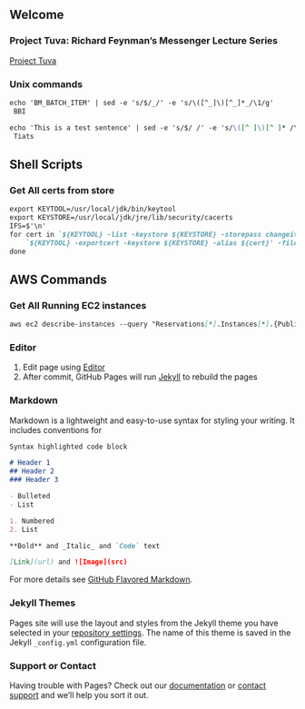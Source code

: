 ## Welcome

### Project Tuva: Richard Feynman’s Messenger Lecture Series
[Project Tuva](https://www.microsoft.com/en-us/research/project/tuva-richard-feynman/)

### Unix commands
```markdown
echo 'BM_BATCH_ITEM' | sed -e 's/$/_/' -e 's/\([^_]\)[^_]*_/\1/g'
 BBI

echo 'This is a test sentence' | sed -e 's/$/ /' -e 's/\([^ ]\)[^ ]* /\1/g' -e 's/^ *//'
 Tiats
```

## Shell Scripts
### Get All certs from store
```markdown
export KEYTOOL=/usr/local/jdk/bin/keytool
export KEYSTORE=/usr/local/jdk/jre/lib/security/cacerts
IFS=$'\n' 
for cert in `${KEYTOOL} -list -keystore ${KEYSTORE} -storepass changeit | grep trustedCertEntry | grep -Eo "^[^,]*"`;do
    `${KEYTOOL} -exportcert -keystore ${KEYSTORE} -alias ${cert}' -file ./certs/${cert}.crt -storepass changeit`
done
```

## AWS Commands
### Get All Running EC2 instances
```markdown
aws ec2 describe-instances --query "Reservations[*].Instances[*].{PublicIP:PublicIpAddress,PrivateIP:PrivateIpAddress,Name:Tags[?Key=='Name']|[0].Value,Status:State.Name}" --filters Name=instance-state-name,Values=running --output table
```


### Editor
1. Edit page using [Editor](https://github.com/wonkday/wonkday.github.io/edit/master/index.md) 
2. After commit, GitHub Pages will run [Jekyll](https://jekyllrb.com/) to rebuild the pages

### Markdown

Markdown is a lightweight and easy-to-use syntax for styling your writing. It includes conventions for

```markdown
Syntax highlighted code block

# Header 1
## Header 2
### Header 3

- Bulleted
- List

1. Numbered
2. List

**Bold** and _Italic_ and `Code` text

[Link](url) and ![Image](src)
```

For more details see [GitHub Flavored Markdown](https://guides.github.com/features/mastering-markdown/).

### Jekyll Themes

Pages site will use the layout and styles from the Jekyll theme you have selected in your [repository settings](https://github.com/wonkday/wonkday.github.io/settings). The name of this theme is saved in the Jekyll `_config.yml` configuration file.

### Support or Contact

Having trouble with Pages? Check out our [documentation](https://help.github.com/categories/github-pages-basics/) or [contact support](https://github.com/contact) and we’ll help you sort it out.
